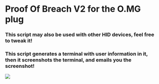 <h1>
Proof Of Breach V2 for the O.MG plug
</h1>
<h3>
This script may also be used with other HID devices, feel free to tweak it!
</h3>
<h3>
This script generates a terminal with user information in it, then it screenshots the terminal, and emails you the screenshot!
</h3>
<img src=https://o.mg.lol/logo.jpg class="center">

